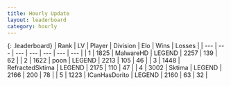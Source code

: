 ```yaml
---
title: Hourly Update
layout: leaderboard
category: hourly
---
```


{: .leaderboard}
| Rank | LV | Player | Division | Elo | Wins | Losses |
| --- | --- | --- | --- | --- | --- | --- |
| <span data-change="0">1</span> | 1825 | <span title="ID: 261794">MalwareHD</span> | LEGEND | <span data-change="0">2257</span> | <span data-change="0">139</span> | <span data-change="0">62</span> |
| <span data-change="0">2</span> | 1622 | <span title="ID: 540690">poon</span> | LEGEND | <span data-change="0">2213</span> | <span data-change="0">105</span> | <span data-change="0">46</span> |
| <span data-change="0">3</span> | 1448 | <span title="ID: 402846">RefractedSktima</span> | LEGEND | <span data-change="0">2175</span> | <span data-change="0">110</span> | <span data-change="0">47</span> |
| <span data-change="0">4</span> | 3002 | <span title="ID: 353063">Sktima</span> | LEGEND | <span data-change="0">2166</span> | <span data-change="0">200</span> | <span data-change="0">78</span> |
| <span data-change="0">5</span> | 1223 | <span title="ID: 415713">ICanHasDorito</span> | LEGEND | <span data-change="0">2160</span> | <span data-change="0">63</span> | <span data-change="0">32</span> |